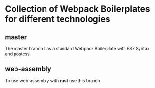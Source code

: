 # Collection of Webpack Boilerplates for different technologies

## master 
The master branch has a standard Webpack Boilerplate with ES7 Syntax and postcss

## web-assembly
To use web-assembly with **rust** use this branch
